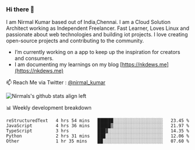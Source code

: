 ### Hi there 👋

 I am Nirmal Kumar based out of India,Chennai. I am a Cloud Solution Architect working as Independent Freelancer. Fast Learner, Loves Linux and passionate about web technologies and building iot projects. I love creating open-source projects and contributing to the community.

- I’m currently working on a app to keep up the inspiration for creators and consumers.
- I am documenting my learnings on my blog [https://nkdews.me](https://nkdews.me)

📫 Reach Me via  Twitter : [@nirmal_kumar](https://twitter.com/nirmal_kumar)

![Nirmals's github stats align left](https://github-readme-stats.vercel.app/api?username=nk-gears&show_icons=true)


📊 Weekly development breakdown

<!--START_SECTION:waka-->
```text
reStructuredText   4 hrs 54 mins   ██████░░░░░░░░░░░░░░░░░░░   23.45 % 
JavaScript         4 hrs 36 mins   █████▒░░░░░░░░░░░░░░░░░░░   21.97 % 
TypeScript         3 hrs           ███▓░░░░░░░░░░░░░░░░░░░░░   14.35 % 
Python             2 hrs 31 mins   ███░░░░░░░░░░░░░░░░░░░░░░   12.06 % 
Other              1 hr 35 mins    ██░░░░░░░░░░░░░░░░░░░░░░░   07.60 % 
```
<!--END_SECTION:waka-->


